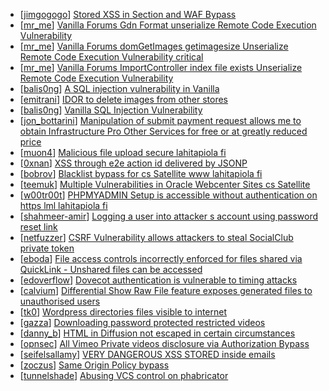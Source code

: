 * [[jimgogogo](https://hackerone.com/jimgogogo)] [Stored XSS in  Section and WAF Bypass](https://hackerone.com/reports/382625)
* [[mr_me](https://hackerone.com/mr_me)] [Vanilla Forums Gdn Format unserialize  Remote Code Execution Vulnerability](https://hackerone.com/reports/407552)
* [[mr_me](https://hackerone.com/mr_me)] [Vanilla Forums domGetImages getimagesize Unserialize Remote Code Execution Vulnerability critical ](https://hackerone.com/reports/410882)
* [[mr_me](https://hackerone.com/mr_me)] [Vanilla Forums ImportController index file exists Unserialize Remote Code Execution Vulnerability](https://hackerone.com/reports/410237)
* [[balis0ng](https://hackerone.com/balis0ng)] [A SQL injection vulnerability in Vanilla](https://hackerone.com/reports/358570)
* [[emitrani](https://hackerone.com/emitrani)] [IDOR to delete images from other stores](https://hackerone.com/reports/404797)
* [[balis0ng](https://hackerone.com/balis0ng)] [Vanilla SQL Injection Vulnerability](https://hackerone.com/reports/353784)
* [[jon_bottarini](https://hackerone.com/jon_bottarini)] [Manipulation of submit payment request allows me to obtain Infrastructure Pro Other Services for free or at greatly reduced price](https://hackerone.com/reports/219356)
* [[muon4](https://hackerone.com/muon4)] [Malicious file upload secure lahitapiola fi ](https://hackerone.com/reports/305237)
* [[0xnan](https://hackerone.com/0xnan)] [XSS through  e2e action id delivered by JSONP](https://hackerone.com/reports/259100)
* [[bobrov](https://hackerone.com/bobrov)] [Blacklist bypass for cs Satellite www lahitapiola fi ](https://hackerone.com/reports/198718)
* [[teemuk](https://hackerone.com/teemuk)] [Multiple Vulnerabilities in Oracle Webcenter Sites  cs Satellite ](https://hackerone.com/reports/199082)
* [[w00tr00t](https://hackerone.com/w00tr00t)] [PHPMYADMIN Setup is accessible without authentication on https  lml lahitapiola fi ](https://hackerone.com/reports/297339)
* [[shahmeer-amir](https://hackerone.com/shahmeer-amir)] [Logging a user into attacker s account using password reset link](https://hackerone.com/reports/53531)
* [[netfuzzer](https://hackerone.com/netfuzzer)] [CSRF Vulnerability allows attackers to steal SocialClub private token ](https://hackerone.com/reports/253128)
* [[eboda](https://hackerone.com/eboda)] [File access controls incorrectly enforced for files shared via QuickLink - Unshared files can be accessed](https://hackerone.com/reports/214001)
* [[edoverflow](https://hackerone.com/edoverflow)] [Dovecot authentication is vulnerable to timing attacks ](https://hackerone.com/reports/219607)
* [[calvium](https://hackerone.com/calvium)] [Differential Show Raw File feature exposes generated files to unauthorised users](https://hackerone.com/reports/213942)
* [[tk0](https://hackerone.com/tk0)] [Wordpress directories files visible to internet](https://hackerone.com/reports/201984)
* [[gazza](https://hackerone.com/gazza)] [Downloading password protected  restricted videos](https://hackerone.com/reports/145467)
* [[danny_b](https://hackerone.com/danny_b)] [HTML in Diffusion not escaped in certain circumstances](https://hackerone.com/reports/148865)
* [[opnsec](https://hackerone.com/opnsec)] [All Vimeo Private videos disclosure via Authorization Bypass](https://hackerone.com/reports/137502)
* [[seifelsallamy](https://hackerone.com/seifelsallamy)] [VERY DANGEROUS XSS STORED inside emails ](https://hackerone.com/reports/116570)
* [[zoczus](https://hackerone.com/zoczus)] [Same Origin Policy bypass](https://hackerone.com/reports/47495)
* [[tunnelshade](https://hackerone.com/tunnelshade)] [Abusing VCS control on phabricator](https://hackerone.com/reports/16315)
